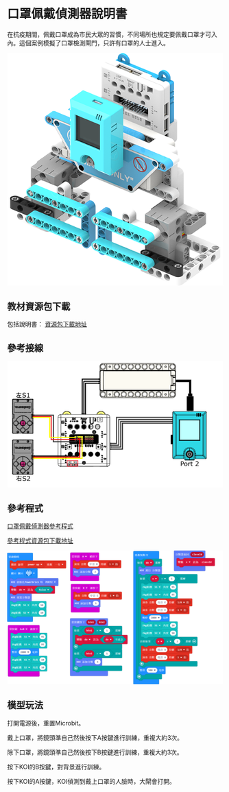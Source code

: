 # 口罩佩戴偵測器說明書

在抗疫期間，佩戴口罩成為市民大眾的習慣，不同場所也規定要佩戴口罩才可入內。這個案例模擬了口罩檢測閘門，只許有口罩的人士進入。

![](../../images/maskdoor.png)

## 教材資源包下載

包括說明書： [資源包下載地址](https://bit.ly/AIHealthCareSetBuildingGuide)

## 參考接線

![](./images/maskdoorcon.png)

## 參考程式

[口罩佩戴偵測器參考程式](https://makecode.microbit.org/_3i3Dwm7Fm7w1)

[參考程式資源包下載地址](https://bit.ly/AIHealthCareSetHex)

![](./images/maskdoorcode.png)

## 模型玩法

打開電源後，重置Microbit。

戴上口罩，將鏡頭準自己然後按下A按鍵進行訓練，重複大約3次。

除下口罩，將鏡頭準自己然後按下B按鍵進行訓練，重複大約3次。

按下KOI的B按鍵，對背景進行訓練。

按下KOI的A按鍵，KOI偵測到戴上口罩的人臉時，大閘會打開。



